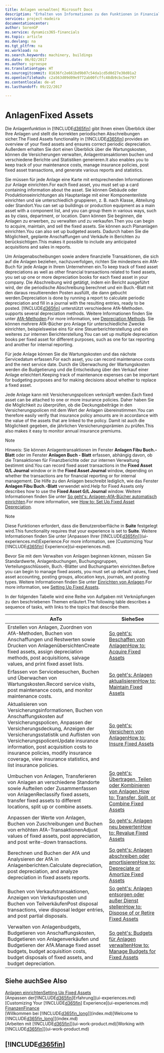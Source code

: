 ```yaml
---
title: Anlagen verwalten| Microsoft Docs
description: "Erhalten von Informationen zu den Funktionen in Financials und eine Übersicht erhalten, wie mit Anlagen gearbeitet wird."
services: project-madeira
documentationcenter: 
author: SorenGP
ms.service: dynamics365-financials
ms.topic: article
ms.devlang: na
ms.tgt_pltfrm: na
ms.workload: na
ms.search.keywords: machinery, buildings
ms.date: 06/02/2017
ms.author: sgroespe
ms.translationtype: HT
ms.sourcegitcommit: 81636fc2e661bd9b07c54da1cd5d0d27e30d01a2
ms.openlocfilehash: c2a563d09d09e9772ab00fcffc48db9cbc5ee797
ms.contentlocale: de-at
ms.lasthandoff: 09/22/2017

---
```

# <a name="fixed-assets"></a><span data-ttu-id="e3a95-103">Anlagen</span><span class="sxs-lookup"><span data-stu-id="e3a95-103">Fixed Assets</span></span>
<span data-ttu-id="e3a95-104">Die Anlagenfunktion in [!INCLUDE[d365fin](includes/d365fin_md.md)] gibt Ihnen einen Überblick über Ihre Anlagen und stellt die korrekten periodischen Abschreibungen sicher.</span><span class="sxs-lookup"><span data-stu-id="e3a95-104">The Fixed Assets functionality in [!INCLUDE[d365fin](includes/d365fin_md.md)] provides an overview of your fixed assets and ensures correct periodic depreciation.</span></span> <span data-ttu-id="e3a95-105">Außerdem erhalten Sie dort einen Überblick über die Wartungskosten, können die Versicherungen verwalten, Anlagentransaktionen buchen und verschiedene Berichte und Statistiken generieren.</span><span class="sxs-lookup"><span data-stu-id="e3a95-105">It also enables you to keep track of your maintenance costs, manage insurance policies, post fixed asset transactions, and generate various reports and statistics.</span></span>

<span data-ttu-id="e3a95-106">Sie müssen für jede Anlage eine Karte mit entsprechenden Informationen zur Anlage einrichten.</span><span class="sxs-lookup"><span data-stu-id="e3a95-106">For each fixed asset, you must set up a card containing information about the asset.</span></span> <span data-ttu-id="e3a95-107">Sie können Gebäude oder Produktionseinrichtungen als Hauptanlage mit einer Komponentenliste einrichten und sie unterschiedlich gruppieren, z. B. nach Klasse, Abteilung oder Standort.</span><span class="sxs-lookup"><span data-stu-id="e3a95-107">You can set up buildings or production equipment as a main asset with a component list, and you can group them in various ways, such as by class, department, or location.</span></span> <span data-ttu-id="e3a95-108">Dann können Sie beginnen, die Anlagen zu erwerben, zu verwalten und zu verkaufen.</span><span class="sxs-lookup"><span data-stu-id="e3a95-108">Then you can begin to acquire, maintain, and sell the fixed assets.</span></span> <span data-ttu-id="e3a95-109">Sie können auch Plananlagen einrichten.</span><span class="sxs-lookup"><span data-stu-id="e3a95-109">You can also set up budgeted assets.</span></span> <span data-ttu-id="e3a95-110">Dadurch haben Sie die Möglichkeit, geplante Anschaffungen und Verkäufe in Berichten zu berücksichtigen.</span><span class="sxs-lookup"><span data-stu-id="e3a95-110">This makes it possible to include any anticipated acquisitions and sales in reports.</span></span>

<span data-ttu-id="e3a95-111">Um Anlagenabscheibungen sowie andere finanzielle Transaktionen, die sich auf die Anlagen beziehen, nachzuverfolgen, richten Sie mindestens ein AfA-Buch für jede Anlage in Ihrem Unternehmen ein.</span><span class="sxs-lookup"><span data-stu-id="e3a95-111">To keep track of fixed asset depreciations as well as other financial transactions related to fixed assets, you set up one or more depreciation books for each fixed asset in your company.</span></span> <span data-ttu-id="e3a95-112">Die Abschreibung wird getätigt, indem ein Bericht ausgeführt wird, der die periodische Abschreibung berechnet und ein Buch.-Blatt mit den daraus resultierenden Posten ausfüllt, die dann gebucht werden.</span><span class="sxs-lookup"><span data-stu-id="e3a95-112">Depreciation is done by running a report to calculate periodic depreciation and fill in a journal with the resulting entries, ready to be posted.</span></span> [!INCLUDE[d365fin](includes/d365fin_md.md)]<span data-ttu-id="e3a95-113"> unterstützt verschiedene AfA-Methoden.</span><span class="sxs-lookup"><span data-stu-id="e3a95-113"> supports several depreciation methods.</span></span> <span data-ttu-id="e3a95-114">Weitere Informationen finden Sie unter [AfA-Methoden](fa-depreciation-methods.md).</span><span class="sxs-lookup"><span data-stu-id="e3a95-114">For more information, see [Depreciation Methods](fa-depreciation-methods.md).</span></span> <span data-ttu-id="e3a95-115">Sie können mehrere AfA-Bücher pro Anlage für unterschiedliche Zwecke einrichten, beispielsweise eins für eine Steuerberichterstellung und ein weiteres zur internen Berichterstellung.</span><span class="sxs-lookup"><span data-stu-id="e3a95-115">You can set up multiple depreciation books per fixed asset for different purposes, such as one for tax reporting and another for internal reporting.</span></span>

<span data-ttu-id="e3a95-116">Für jede Anlage können Sie die Wartungskosten und das nächste Servicedatum erfassen.</span><span class="sxs-lookup"><span data-stu-id="e3a95-116">For each asset, you can record maintenance costs and the next service date.</span></span> <span data-ttu-id="e3a95-117">Durch die Überwachung der Wartungskosten werden die Budgetierung und die Entscheidung über den Verkauf einer Anlage erleichtert.</span><span class="sxs-lookup"><span data-stu-id="e3a95-117">Keeping track of maintenance expenses can be important for budgeting purposes and for making decisions about whether to replace a fixed asset.</span></span>

<span data-ttu-id="e3a95-118">Jede Anlage kann mit Versicherungspolicen verknüpft werden.</span><span class="sxs-lookup"><span data-stu-id="e3a95-118">Each fixed asset can be attached to one or more insurance policies.</span></span> <span data-ttu-id="e3a95-119">Daher haben Sie die Möglichkeit zu überprüfen, ob die Deckungsbeiträge in den Versicherungspolicen mit dem Wert der Anlagen übereinstimmen.</span><span class="sxs-lookup"><span data-stu-id="e3a95-119">You can therefore easily verify that insurance policy amounts are in accordance with the value of the assets that are linked to the policy.</span></span> <span data-ttu-id="e3a95-120">Damit ist auch die Möglichkeit gegeben, die jährlichen Versicherungsprämien zu prüfen.</span><span class="sxs-lookup"><span data-stu-id="e3a95-120">This also makes it easy to monitor annual insurance premiums.</span></span>

> [!NOTE]  
>   <span data-ttu-id="e3a95-121">Hinweis: Sie können Anlagentransaktionen im Fenster **Anlagen Fibu Buch.-Blatt** oder im Fenster **Anlagen Buch - Blatt** erfassen, abhängig davon, ob die Transaktionen für Finanzberichte oder zur internen Verwaltung bestimmt sind.</span><span class="sxs-lookup"><span data-stu-id="e3a95-121">You can record fixed asset transactions in the **Fixed Asset G/L Journal** window or in the **Fixed Asset Journal** window, depending on whether the transactions are for financial reporting or for internal management.</span></span> <span data-ttu-id="e3a95-122">Die Hilfe zu den Anlagen beschreibt lediglich, wie das Fenster **Anlagen Fibu Buch.-Blatt** verwendet wird.</span><span class="sxs-lookup"><span data-stu-id="e3a95-122">Help for Fixed Assets only describes how to use the **Fixed Asset G/L Journal** window.</span></span> <span data-ttu-id="e3a95-123">Weitere Informationen finden Sie unter [So geht's: Anlagen-AfA-Bücher automatisch einrichten](fa-how-setup-depreciation.md).</span><span class="sxs-lookup"><span data-stu-id="e3a95-123">For more information, see [How to: Set Up Fixed Asset Depreciation](fa-how-setup-depreciation.md).</span></span>

> [!NOTE]  
>   <span data-ttu-id="e3a95-124">Diese Funktionen erfordert, dass die Benutzeroberfläche in **Suite** festgelegt wird.</span><span class="sxs-lookup"><span data-stu-id="e3a95-124">This functionality requires that your experience is set to **Suite**.</span></span> <span data-ttu-id="e3a95-125">Weitere Informationen finden Sie unter [Anpassen Ihrer [!INCLUDE[d365fin](includes/d365fin_md.md)]](ui-experiences.md)Experience.</span><span class="sxs-lookup"><span data-stu-id="e3a95-125">For more information, see [Customizing Your [!INCLUDE[d365fin](includes/d365fin_md.md)] Experience](ui-experiences.md).</span></span>

<span data-ttu-id="e3a95-126">Bevor Sie mit dem Verwalten von Anlagen beginnen können, müssen Sie Standardwerte, Anlagenbuchungen,  Buchungsgruppen, Verteilungsschlüsseln, Buch.-Blätter und Buchungsarten einrichten.</span><span class="sxs-lookup"><span data-stu-id="e3a95-126">Before you can begin to manage fixed assets, you must set up default values, fixed asset accounting, posting groups, allocation keys, journals, and posting types.</span></span> <span data-ttu-id="e3a95-127">Weitere Informationen finden Sie unter [Einrichten von Anlagen](fa-setup.md).</span><span class="sxs-lookup"><span data-stu-id="e3a95-127">For more information, see [Setting Up Fixed Assets](fa-setup.md).</span></span>

<span data-ttu-id="e3a95-128">In der folgenden Tabelle wird eine Reihe von Aufgaben mit Verknüpfungen zu den beschriebenen Themen erläutert.</span><span class="sxs-lookup"><span data-stu-id="e3a95-128">The following table describes a sequence of tasks, with links to the topics that describe them.</span></span>

| <span data-ttu-id="e3a95-129">An</span><span class="sxs-lookup"><span data-stu-id="e3a95-129">To</span></span> | <span data-ttu-id="e3a95-130">Siehe</span><span class="sxs-lookup"><span data-stu-id="e3a95-130">See</span></span> |
| --- | --- |
| <span data-ttu-id="e3a95-131">Erstellen von Anlagen, Zuordnen von AfA-Methoden, Buchen von Anschaffungen und Restwerten sowie Drucken von Anlagenübersichten</span><span class="sxs-lookup"><span data-stu-id="e3a95-131">Create fixed assets, assign depreciation methods, post acquisitions, salvage values, and print fixed asset lists.</span></span> |[<span data-ttu-id="e3a95-132">So geht's: Beschaffen von Anlagen</span><span class="sxs-lookup"><span data-stu-id="e3a95-132">How to: Acquire Fixed Assets</span></span>](fa-how-acquire.md) |
| <span data-ttu-id="e3a95-133">Erfassen von Servicebesuchen, Buchen und Überwachen von Wartungskosten.</span><span class="sxs-lookup"><span data-stu-id="e3a95-133">Record service visits, post maintenance costs, and monitor maintenance costs.</span></span> |[<span data-ttu-id="e3a95-134">So geht's: Anlagen aktualisieren</span><span class="sxs-lookup"><span data-stu-id="e3a95-134">How to: Maintain Fixed Assets</span></span>](fa-how-maintain.md) |
| <span data-ttu-id="e3a95-135">Aktualisieren von Versicherungsinformationen, Buchen von Anschaffungskosten auf Versicherungspolicen, Anpassen der Versicherungsdeckung, Anzeigen der Versicherungsstatistik und Auflisten von Versicherungspolicen</span><span class="sxs-lookup"><span data-stu-id="e3a95-135">Update insurance information, post acquisition costs to insurance policies, modify insurance coverage, view insurance statistics, and list insurance policies.</span></span> |[<span data-ttu-id="e3a95-136">So geht's: Versichern von Anlagen</span><span class="sxs-lookup"><span data-stu-id="e3a95-136">How to: Insure Fixed Assets</span></span>](fa-how-insure.md) |
| <span data-ttu-id="e3a95-137">Umbuchen von Anlagen, Transferieren von Anlagen an verschiedene Standorte sowie Aufteilen oder Zusammenfassen von Anlagen</span><span class="sxs-lookup"><span data-stu-id="e3a95-137">Reclassify fixed assets, transfer fixed assets to different locations, split up or combine assets.</span></span> |[<span data-ttu-id="e3a95-138">So geht's: Übertragen, Teilen oder Kombinieren von Anlagen.</span><span class="sxs-lookup"><span data-stu-id="e3a95-138">How to: Transfer, Split, or Combine Fixed Assets</span></span>](fa-how-trans-split-combine.md) |
| <span data-ttu-id="e3a95-139">Anpassen der Werte von Anlagen, Buchen von Zuschreibungen und Buchen von erhöhten AfA-Transaktionen</span><span class="sxs-lookup"><span data-stu-id="e3a95-139">Adjust values of fixed assets, post appreciation, and post write-down transactions.</span></span> |[<span data-ttu-id="e3a95-140">So geht's: Anlagen neu bewerten</span><span class="sxs-lookup"><span data-stu-id="e3a95-140">How to: Revalue Fixed Assets</span></span>](fa-how-revalue.md) |
| <span data-ttu-id="e3a95-141">Berechnen und Buchen der AfA und Analysieren der AfA in Anlagenberichten.</span><span class="sxs-lookup"><span data-stu-id="e3a95-141">Calculate depreciation, post depreciation, and  analyze depreciation in fixed assets reports.</span></span> |[<span data-ttu-id="e3a95-142">So geht's: Anlagen abschreiben oder amortisieren</span><span class="sxs-lookup"><span data-stu-id="e3a95-142">How to: Depreciate or Amortize Fixed Assets</span></span>](fa-how-depreciate-amortize.md) |
| <span data-ttu-id="e3a95-143">Buchen von Verkaufstransaktionen, Anzeigen von Verkaufsposten und Buchen von Teilverkäufen</span><span class="sxs-lookup"><span data-stu-id="e3a95-143">Post disposal transactions, view disposal ledger entries, and post partial disposals.</span></span> |[<span data-ttu-id="e3a95-144">So geht's: Anlagen entsorgen oder außer Dienst stellen</span><span class="sxs-lookup"><span data-stu-id="e3a95-144">How to: Dispose of or Retire Fixed Assets</span></span>](fa-how-dispose-retire.md) |
| <span data-ttu-id="e3a95-145">Verwalten von Anlagenbudgets, Budgetieren von Anschaffungskosten, Budgetieren von Anlagenverkäufen und Budgetieren der AfA.</span><span class="sxs-lookup"><span data-stu-id="e3a95-145">Manage fixed asset budgets, budget acquisition costs, budget disposals of fixed assets, and budget depreciation.</span></span> |[<span data-ttu-id="e3a95-146">So geht's: Budgets für Anlagen verwalten</span><span class="sxs-lookup"><span data-stu-id="e3a95-146">How to: Manage Budgets for Fixed Assets</span></span>](fa-how-manage-budgets.md) |

## <a name="see-also"></a><span data-ttu-id="e3a95-147">Siehe auch</span><span class="sxs-lookup"><span data-stu-id="e3a95-147">See Also</span></span>
[<span data-ttu-id="e3a95-148">Anlagen einrichten</span><span class="sxs-lookup"><span data-stu-id="e3a95-148">Setting Up Fixed Assets</span></span>](fa-setup.md)  
<span data-ttu-id="e3a95-149">[Anpassen der[!INCLUDE[d365fin](includes/d365fin_md.md)]Erfahrung](ui-experiences.md)</span><span class="sxs-lookup"><span data-stu-id="e3a95-149">[Customizing Your [!INCLUDE[d365fin](includes/d365fin_md.md)] Experience](ui-experiences.md)</span></span>  
[<span data-ttu-id="e3a95-150">Finanzen</span><span class="sxs-lookup"><span data-stu-id="e3a95-150">Finance</span></span>](finance.md)  
<span data-ttu-id="e3a95-151">[Willkommen bei [!INCLUDE[d365fin_long](includes/d365fin_long_md.md)]](index.md)</span><span class="sxs-lookup"><span data-stu-id="e3a95-151">[Welcome to [!INCLUDE[d365fin_long](includes/d365fin_long_md.md)]](index.md)</span></span>  
<span data-ttu-id="e3a95-152">[Arbeiten mit [!INCLUDE[d365fin](includes/d365fin_md.md)]](ui-work-product.md)</span><span class="sxs-lookup"><span data-stu-id="e3a95-152">[Working with [!INCLUDE[d365fin](includes/d365fin_md.md)]](ui-work-product.md)</span></span>

## [!INCLUDE[d365fin](includes/free_trial_md.md)]
